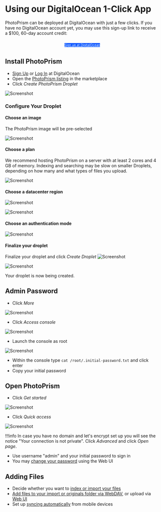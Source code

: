 # Using our DigitalOcean 1-Click App #

PhotoPrism can be deployed at DigitalOcean with just a few clicks.
If you have no DigitalOcean account yet, you may use this sign-up link to receive a $100, 60-day account credit:

<p style="text-align: center; padding: 10px 4px 5px 4px;">
<a class="md-button" style="background-color: #0052ff; font-size: 0.66rem; font-weight: normal; color: white" href="https://m.do.co/c/ca260247b5c2">Sign up at DigitalOcean</a>
</p>

## Install PhotoPrism ##

- [Sign Up](https://m.do.co/c/ca260247b5c2) or [Log In](https://cloud.digitalocean.com/login) at DigitalOcean
- Open the [PhotoPrism listing](https://marketplace.digitalocean.com/apps/photoprism) in the marketplace
- Click *Create PhotoPrism Droplet*

![Screenshot](img/create-photoprism-droplet.png)

### Configure Your Droplet ###
#### Choose an image ####

The PhotoPrism image will be pre-selected

![Screenshot](img/1-do-setup.png)

#### Choose a plan ####

We recommend hosting PhotoPrism on a server with at least 2 cores and 4 GB of memory. 
Indexing and searching may be slow on smaller Droplets, depending on how many and what types of files you upload.

![Screenshot](img/2-do-setup.png)

#### Choose a datacenter region ####

![Screenshot](img/3-do-setup.png)

![Screenshot](img/4-do-setup.png)

#### Choose an authentication mode ####

![Screenshot](img/5-do-setup.png)

#### Finalize your droplet ####

Finalize your droplet and click *Create Droplet*
![Screenshot](img/6-do-setup-edited.png)

![Screenshot](img/7-do-setup.png)

Your droplet is now being created.

## Admin Password ##

- Click *More*

![Screenshot](img/do-more-options-edited.png)

- Click *Access console*

![Screenshot](img/do-access-console-edited.png)

- Launch the console as root

![Screenshot](img/do-launch-droplet-console.png)

- Within the console type ```cat /root/.initial-password.txt``` and click enter
- Copy your initial password

## Open PhotoPrism ##

- Click *Get started*

![Screenshot](img/do-get-started-edited.png)

- Click *Quick access*

![Screenshot](img/do-quick-access.png)

!!!info
    In case you have no domain and let's encrypt set up you will see the notice "Your connection is not private". 
    Click *Advanced* and click *Open page*.

- Use username "admin" and your initial password to sign in
- You may [change your password](../user-guide/settings/account.md) using the Web UI

## Adding Files ##

- Decide whether you want to [index or import your files](../user-guide/library/index.md)
- [Add files to your import or originals folder via WebDAV](../user-guide/library/webdav.md), or upload via [Web UI](../user-guide/library/upload.md)
- Set up [syncing automatically](../user-guide/sync/mobile-devices.md) from mobile devices

